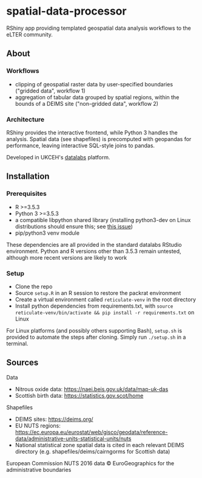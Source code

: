 # spatial-data-processor
RShiny app providing templated geospatial data analysis workflows to the eLTER community.

## About
### Workflows
- clipping of geospatial raster data by user-specified boundaries ("gridded data", workflow 1)
- aggregation of tabular data grouped by spatial regions, within the bounds of a DEIMS site ("non-gridded data", workflow 2)

### Architecture
RShiny provides the interactive frontend, while Python 3 handles the analysis.
Spatial data (see shapefiles) is precomputed with geopandas for performance, leaving interactive SQL-style joins to pandas.

Developed in UKCEH's [datalabs](https://github.com/NERC-CEH/datalab) platform.

## Installation
### Prerequisites
- R >=3.5.3
- Python 3 >=3.5.3
- a compatible libpython shared library (installing python3-dev on Linux distributions should ensure this; see [this issue](https://github.com/rstudio/reticulate/issues/637))
- pip/python3 venv module

These dependencies are all provided in the standard datalabs RStudio environment.
Python and R versions other than 3.5.3 remain untested, although more recent versions are likely to work

### Setup
- Clone the repo
- Source `setup.R` in an R session to restore the packrat environment
- Create a virtual environment called `reticulate-venv` in the root directory
- Install python dependencies from requirements.txt, with `source reticulate-venv/bin/activate && pip install -r requirements.txt` on Linux

For Linux platforms (and possibly others supporting Bash), `setup.sh` is provided to automate the steps after cloning.
Simply run `./setup.sh` in a terminal.

## Sources
Data
- Nitrous oxide data: https://naei.beis.gov.uk/data/map-uk-das
- Scottish birth data: https://statistics.gov.scot/home

Shapefiles
- DEIMS sites: https://deims.org/
- EU NUTS regions: https://ec.europa.eu/eurostat/web/gisco/geodata/reference-data/administrative-units-statistical-units/nuts
- National statistical zone spatial data is cited in each relevant DEIMS directory (e.g. shapefiles/deims/cairngorms for Scottish data)

European Commission NUTS 2016 data © EuroGeographics for the administrative boundaries
